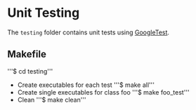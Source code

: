 # Unit Testing

The `testing` folder contains unit tests using [GoogleTest](https://google.github.io/googletest/primer.html).

## Makefile 
'''$ cd testing'''

- Create executables for each test 
    '''$ make all'''
- Create single executables for class foo
    '''$ make foo_test'''
- Clean
    '''$ make clean'''